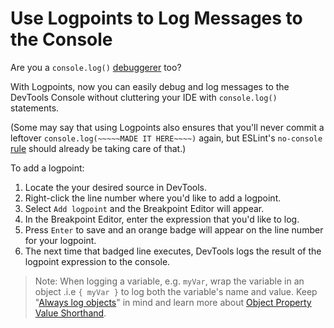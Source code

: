 # Use Logpoints to Log Messages to the Console

Are you a `console.log()` [debuggerer](http://tenderlovemaking.com/2016/02/05/i-am-a-puts-debuggerer.html) too?

With Logpoints, now you can easily debug and log messages to the DevTools Console without cluttering your IDE with `console.log()` statements.

(Some may say that using Logpoints also ensures that you'll never commit a leftover `console.log(~~~~~MADE IT HERE~~~~)` again, but ESLint's `no-console` [rule](https://eslint.org/docs/rules/no-console) should already be taking care of that.)

To add a logpoint:

1. Locate the your desired source in DevTools.
2. Right-click the line number where you'd like to add a logpoint.
3. Select `Add logpoint` and the Breakpoint Editor will appear.
4. In the Breakpoint Editor, enter the expression that you'd like to log.
5. Press `Enter` to save and an orange badge will appear on the line number for your logpoint.
6. The next time that badged line executes, DevTools logs the result of the logpoint expression to the console.

> Note: 
> When logging a variable, e.g. `myVar`, wrap the variable in an object .i.e `{ myVar }` to log both the variable's name and value.
> Keep "[Always log objects](https://medium.com/frontmen/art-of-debugging-with-chrome-devtools-ab7b5fd8e0b4#a4f3)" in mind and learn more about [Object Property Value Shorthand](https://alligator.io/js/object-property-shorthand-es6/).
